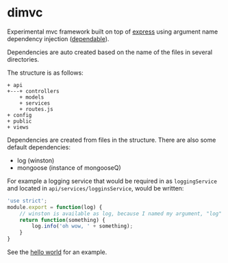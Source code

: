 # dimvc

Experimental mvc framework built on top of [express](http://expressjs.com/) using argument name dependency injection ([dependable](https://www.npmjs.org/package/dependable)).

Dependencies are auto created based on the name of the files in several directories.

The structure is as follows:

    + api
    +---+ controllers
        + models
        + services
        + routes.js
    + config
    + public
    + views

Dependencies are created from files in the structure. There are also some default dependencies:

* log (winston)
* mongoose (instance of mongooseQ)

For example a logging service that would be required in as `loggingService` and located in `api/services/logginsService`, would be written:

```javascript
'use strict';
module.export = function(log) {
    // winston is available as log, because I named my argument, "log"
    return function(something) {
        log.info('oh wow, ' + something);
    }
}
```

See the [hello world](https://github.com/pajtai/dimvc-hello-world) for an example.


